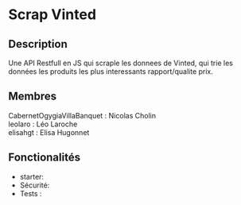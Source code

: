 # Scrap Vinted

## Description

Une API Restfull en JS qui scraple les donnees de Vinted, qui trie les données les produits les plus interessants rapport/qualite prix. 

## Membres

CabernetOgygiaVillaBanquet : Nicolas Cholin   
leolaro : Léo Laroche   
elisahgt : Elisa Hugonnet

## Fonctionalités
- starter: 
- Sécurité: 
- Tests :